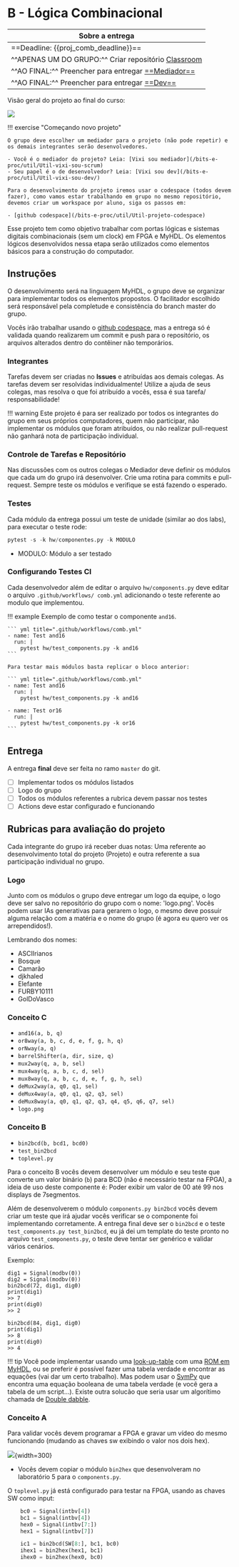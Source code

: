 # B - Lógica Combinacional

| Sobre a entrega                                                                 |
|---------------------------------------------------------------------------------|
| ==Deadline: {{proj_comb_deadline}}==                                            |
| ^^APENAS UM DO GRUPO:^^ Criar repositório [Classroom]( {{proj_comb_classroom}}) |
| ^^AO FINAL:^^ Preencher para entregar [==Mediador==]( {{proj_forms_mediador}})  |
| ^^AO FINAL:^^ Preencher para entregar [==Dev==]( {{proj_forms_dev}})            |

Visão geral do projeto ao final do curso:

![](figs/LogiComb/sistema-comb.svg)

<!--
!!! tip "Antes de começar"
    Siga os passos em:
    
    - https://insper.github.io/bits-e-proc/commum-content/util/Util-Comecando-novo-projeto/
-->

!!! exercise "Começando novo projeto"

    O grupo deve escolher um mediador para o projeto (não pode repetir) e os demais integrantes serão desenvolvedores.

    - Você é o mediador do projeto? Leia: [Vixi sou mediador](/bits-e-proc/util/Util-vixi-sou-scrum)
    - Seu papel é o de desenvolvedor? Leia: [Vixi sou dev](/bits-e-proc/util/Util-vixi-sou-dev/)

    Para o desenvolvimento do projeto iremos usar o codespace (todos devem fazer), como vamos estar trabalhando em grupo no mesmo repositório, devemos criar um workspace por aluno, siga os passos em:

    - [github codespace](/bits-e-proc/util/Util-projeto-codespace)

Esse projeto tem como objetivo trabalhar com portas lógicas e sistemas digitais combinacionais (sem um clock) em FPGA e MyHDL. Os elementos lógicos desenvolvidos nessa etapa serão utilizados como elementos básicos para a construção do computador. 

## Instruções

O desenvolvimento será na linguagem MyHDL, o grupo deve se organizar para implementar todos os elementos propostos. O facilitador escolhido será responsável pela completude e consistência do branch master do grupo.

Vocês irão trabalhar usando o [github codespace](/bits-e-proc/util/Util-projeto-codespace), mas a entrega só é validada quando realizarem um commit e push para o repositório, os arquivos alterados dentro do contêiner não temporários.

### Integrantes
    
Tarefas devem ser criadas no **Issues** e atribuídas aos demais colegas.
As tarefas devem ser resolvidas individualmente! Utilize a ajuda de seus colegas, mas resolva o que foi atribuído a vocês, essa é sua tarefa/ responsabilidade! 
    
!!! warning
    Este  projeto é para ser realizado por todos os integrantes do grupo em seus próprios computadores, quem não participar, não implementar os módulos que foram atribuídos, ou não realizar pull-request não ganhará nota de participação individual.
    
### Controle de Tarefas e Repositório

Nas discussões com os outros colegas o Mediador deve definir os módulos que cada um do grupo irá desenvolver. Crie uma rotina para commits e pull-request. Sempre teste os módulos e verifique se está fazendo o esperado.

### Testes

Cada módulo da entrega possui um teste de unidade (similar ao dos labs), para executar o teste rode:

```py
pytest -s -k hw/componentes.py -k MODULO
```

- MODULO: Módulo a ser testado

### Configurando Testes CI

Cada desenvolvedor além de editar o arquivo `hw/components.py` deve editar o arquivo `.github/workflows/ comb.yml` adicionando o teste referente ao modulo que implementou.

!!! example
    Exemplo de como testar o componente `and16`.

    ``` yml title=".github/workflows/comb.yml"
    - name: Test and16
      run: |
        pytest hw/test_components.py -k and16
    ```
    
    Para testar mais módulos basta replicar o bloco anterior:
    
    ``` yml title=".github/workflows/comb.yml"
    - name: Test and16
      run: |
        pytest hw/test_components.py -k and16

    - name: Test or16
      run: |
        pytest hw/test_components.py -k or16
    ```

## Entrega

A entrega **final** deve ser feita no ramo `master` do git.

- [ ] Implementar todos os módulos listados
- [ ] Logo do grupo
- [ ] Todos os módulos referentes a rubrica devem passar nos testes
- [ ] Actions deve estar configurado e funcionando

## Rubricas para avaliação do projeto

Cada integrante do grupo irá receber duas notas: Uma referente ao desenvolvimento total do projeto (Projeto) e outra referente a sua participação individual no grupo.

### Logo

Junto com os módulos o grupo deve entregar um logo da equipe, o logo deve ser salvo no repositório do grupo com o nome: 'logo.png'. Vocês podem usar IAs generativas para gerarem o logo, o mesmo deve possuir alguma relação com a matéria e o nome do grupo (é agora eu quero ver os arrependidos!).

Lembrando dos nomes:

- ASCIIrianos
- Bosque     
- Camarão    
- djkhaled   
- Elefante   
- FURBY10111            
- GolDoVasco 

### Conceito C

- `and16(a, b, q)`
- `or8way(a, b, c, d, e, f, g, h, q)`
- `orNway(a, q)`
- `barrelShifter(a, dir, size, q)`
- `mux2way(q, a, b, sel)`
- `mux4way(q, a, b, c, d, sel)`
- `mux8way(q, a, b, c, d, e, f, g, h, sel)`
- `deMux2way(a, q0, q1, sel)`
- `deMux4way(a, q0, q1, q2, q3, sel)`
- `deMux8way(a, q0, q1, q2, q3, q4, q5, q6, q7, sel)`
- `logo.png`

### Conceito B

- `bin2bcd(b, bcd1, bcd0)`
- `test_bin2bcd`
- `toplevel.py`

Para o conceito B vocês devem desenvolver um módulo e seu teste que converte um valor binário (`b`) para
BCD (não é necessário testar na FPGA), a ideia de uso deste componente é: Poder exibir um valor de 00 até 99 nos displays de 7segmentos.

Além de desenvolverem o módulo  `components.py bin2bcd` vocês devem criar um teste que irá ajudar vocês verificar se o componente foi implementando corretamente. A entrega final deve ser o `bin2bcd` e o teste `test_components.py test_bin2bcd`, eu já dei um template do teste pronto no arquivo `test_components.py`, o teste deve tentar ser genérico e validar vários cenários.

Exemplo:

```
dig1 = Signal(modbv(0))
dig2 = Signal(modbv(0))
bin2bcd(72, dig1, dig0)
print(dig1)
>> 7
print(dig0)
>> 2

bin2bcd(84, dig1, dig0)
print(dig1)
>> 8
print(dig0)
>> 4
```

!!! tip
    Você pode implementar usando uma [look-up-table](https://en.wikipedia.org/wiki/Lookup_table) com uma [ROM em MyHDL](http://docs.myhdl.org/en/stable/manual/conversion_examples.html?highlight=rom#rom-inference), ou se preferir é possível fazer uma tabela verdade e encontrar as equações (vai dar um certo trabalho). Mas podem usar o [SymPy](https://docs.sympy.org/latest/modules/logic.html) que encontra uma equação booleana de uma tabela verdade (e você gera a tabela de um script...). Existe outra solucão que seria usar um algorítimo chamada de [Double dabble](https://en.wikipedia.org/wiki/Double_dabble).

### Conceito A

Para validar vocês devem programar a FPGA e gravar um vídeo do mesmo funcionando (mudando as chaves sw exibindo o valor nos dois hex).

![](figs/comb/comb-proj-b.svg){width=300}

- Vocês devem copiar o módulo `bin2hex` que desenvolveram no laboratório 5 para o `components.py`.

O `toplevel.py` já está configurado para testar na FPGA, usando as chaves SW como input:

```py
    bc0 = Signal(intbv[4])
    bc1 = Signal(intbv[4])
    hex0 = Signal(intbv[7:])
    hex1 = Signal(intbv[7])

    ic1 = bin2bcd(SW[8:], bc1, bc0)
    ihex1 = bin2hex(hex1, bc1)
    ihex0 = bin2hex(hex0, bc0)
```

